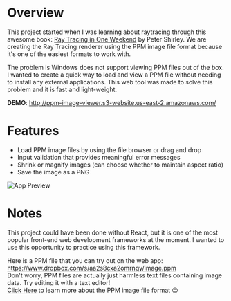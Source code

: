 # Overview

This project started when I was learning about raytracing through this awesome book: [Ray Tracing in One Weekend](https://raytracing.github.io/books/RayTracingInOneWeekend.html) by Peter Shirley. We are creating the Ray Tracing renderer using the PPM image file format because it's one of the easiest formats to work with.

The problem is Windows does not support viewing PPM files out of the box. I wanted to create a quick way to load and view a PPM file without needing to install any external applications. This web tool was made to solve this problem and it is fast and light-weight.

**DEMO**: http://ppm-image-viewer.s3-website.us-east-2.amazonaws.com/

# Features
- Load PPM image files by using the file browser or drag and drop
- Input validation that provides meaningful error messages
- Shrink or magnify images (can choose whether to maintain aspect ratio)
- Save the image as a PNG

![App Preview](https://i.imgur.com/FmKjQRZ.png)

# Notes
This project could have been done without React, but it is one of the most popular front-end web development frameworks at the moment. I wanted to use this opportunity to practice using this framework.

Here is a PPM file that you can try out on the web app: https://www.dropbox.com/s/aa2s8cxa2omrnqy/image.ppm \
Don't worry, PPM files are actually just harmless text files containing image data. Try editing it with a text editor! \
[Click Here](https://en.wikipedia.org/wiki/Netpbm#PPM_example) to learn more about the PPM image file format 😊

